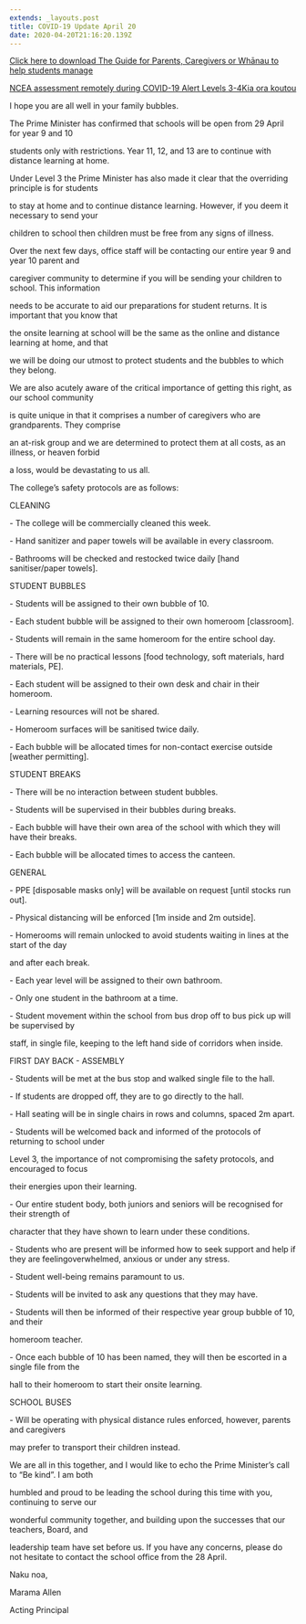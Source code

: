 ```yaml
---
extends: _layouts.post
title: COVID-19 Update April 20
date: 2020-04-20T21:16:20.139Z
---
```

[Click here to download The Guide for Parents, Caregivers or Whānau to help students manage](https://res.cloudinary.com/ruapehu-college/image/upload/v1588027544/Covid_update_6_School_info_for_Parents_1_pxegml.pdf)

[NCEA assessment remotely during COVID-19 Alert Levels 3-4Kia ora koutou](https://res.cloudinary.com/ruapehu-college/image/upload/v1588027544/Covid_update_6_School_info_for_Parents_1_pxegml.pdf)

I hope you are all well in your family bubbles.

The Prime Minister has confirmed that schools will be open from 29 April for year 9 and 10

students only with restrictions. Year 11, 12, and 13 are to continue with distance learning at home.

Under Level 3 the Prime Minister has also made it clear that the overriding principle is for students

to stay at home and to continue distance learning. However, if you deem it necessary to send your

children to school then children must be free from any signs of illness.

Over the next few days, office staff will be contacting our entire year 9 and year 10 parent and

caregiver community to determine if you will be sending your children to school. This information

needs to be accurate to aid our preparations for student returns. It is important that you know that

the onsite learning at school will be the same as the online and distance learning at home, and that

we will be doing our utmost to protect students and the bubbles to which they belong.

We are also acutely aware of the critical importance of getting this right, as our school community

is quite unique in that it comprises a number of caregivers who are grandparents. They comprise

an at-risk group and we are determined to protect them at all costs, as an illness, or heaven forbid

a loss, would be devastating to us all.

The college’s safety protocols are as follows:

CLEANING

\- The college will be commercially cleaned this week.

\- Hand sanitizer and paper towels will be available in every classroom.

\- Bathrooms will be checked and restocked twice daily \[hand sanitiser/paper towels].

STUDENT BUBBLES

\- Students will be assigned to their own bubble of 10.

\- Each student bubble will be assigned to their own homeroom \[classroom].

\- Students will remain in the same homeroom for the entire school day.

\- There will be no practical lessons \[food technology, soft materials, hard materials, PE].

\- Each student will be assigned to their own desk and chair in their homeroom.

\- Learning resources will not be shared.

\- Homeroom surfaces will be sanitised twice daily.

\- Each bubble will be allocated times for non-contact exercise outside \[weather permitting].

STUDENT BREAKS

\- There will be no interaction between student bubbles.

\- Students will be supervised in their bubbles during breaks.

\- Each bubble will have their own area of the school with which they will have their breaks.

\- Each bubble will be allocated times to access the canteen.

GENERAL

\- PPE \[disposable masks only] will be available on request \[until stocks run out].

\- Physical distancing will be enforced \[1m inside and 2m outside].

\- Homerooms will remain unlocked to avoid students waiting in lines at the start of the day

and after each break.

\- Each year level will be assigned to their own bathroom.

\- Only one student in the bathroom at a time.

\- Student movement within the school from bus drop off to bus pick up will be supervised by

staff, in single file, keeping to the left hand side of corridors when inside.

FIRST DAY BACK - ASSEMBLY

\- Students will be met at the bus stop and walked single file to the hall.

\- If students are dropped off, they are to go directly to the hall.

\- Hall seating will be in single chairs in rows and columns, spaced 2m apart.

\- Students will be welcomed back and informed of the protocols of returning to school under

Level 3, the importance of not compromising the safety protocols, and encouraged to focus

their energies upon their learning.

\- Our entire student body, both juniors and seniors will be recognised for their strength of

character that they have shown to learn under these conditions.

\- Students who are present will be informed how to seek support and help if they are feelingoverwhelmed, anxious or under any stress.

\- Student well-being remains paramount to us.

\- Students will be invited to ask any questions that they may have.

\- Students will then be informed of their respective year group bubble of 10, and their

homeroom teacher.

\- Once each bubble of 10 has been named, they will then be escorted in a single file from the

hall to their homeroom to start their onsite learning.

SCHOOL BUSES

\- Will be operating with physical distance rules enforced, however, parents and caregivers

may prefer to transport their children instead.

We are all in this together, and I would like to echo the Prime Minister’s call to “Be kind”. I am both

humbled and proud to be leading the school during this time with you, continuing to serve our

wonderful community together, and building upon the successes that our teachers, Board, and

leadership team have set before us. If you have any concerns, please do not hesitate to contact the school office from the 28 April.

Naku noa,

Marama Allen

Acting Principal

